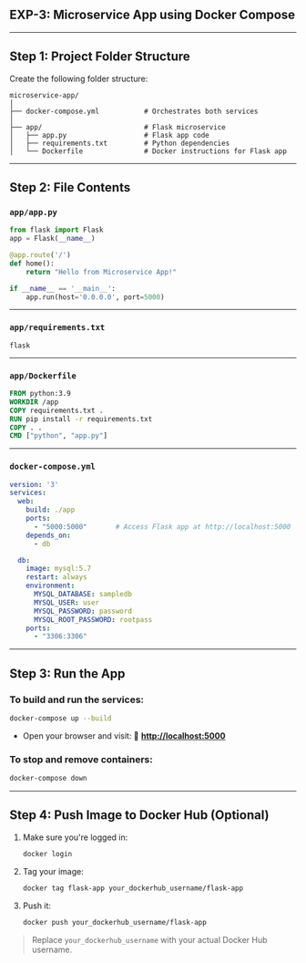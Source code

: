 ## **EXP-3: Microservice App using Docker Compose**

---

## **Step 1: Project Folder Structure**

Create the following folder structure:

```
microservice-app/
│
├── docker-compose.yml           # Orchestrates both services
│
├── app/                         # Flask microservice
│   ├── app.py                   # Flask app code
│   ├── requirements.txt         # Python dependencies
│   └── Dockerfile               # Docker instructions for Flask app
```

---

## **Step 2: File Contents**

### `app/app.py`

```python
from flask import Flask
app = Flask(__name__)

@app.route('/')
def home():
    return "Hello from Microservice App!"

if __name__ == '__main__':
    app.run(host='0.0.0.0', port=5000)
```

---

### `app/requirements.txt`

```
flask
```

---

### `app/Dockerfile`

```Dockerfile
FROM python:3.9
WORKDIR /app
COPY requirements.txt .
RUN pip install -r requirements.txt
COPY . .
CMD ["python", "app.py"]
```

---

### `docker-compose.yml`

```yaml
version: '3'
services:
  web:
    build: ./app
    ports:
      - "5000:5000"       # Access Flask app at http://localhost:5000
    depends_on:
      - db

  db:
    image: mysql:5.7
    restart: always
    environment:
      MYSQL_DATABASE: sampledb
      MYSQL_USER: user
      MYSQL_PASSWORD: password
      MYSQL_ROOT_PASSWORD: rootpass
    ports:
      - "3306:3306"
```

---

## **Step 3: Run the App**

### To build and run the services:

```bash
docker-compose up --build
```

* Open your browser and visit:
  🔗 **[http://localhost:5000](http://localhost:5000)**

### To stop and remove containers:

```bash
docker-compose down
```

---

## **Step 4: Push Image to Docker Hub (Optional)**

1. Make sure you're logged in:

   ```bash
   docker login
   ```

2. Tag your image:

   ```bash
   docker tag flask-app your_dockerhub_username/flask-app
   ```

3. Push it:

   ```bash
   docker push your_dockerhub_username/flask-app
   ```

> Replace `your_dockerhub_username` with your actual Docker Hub username.
